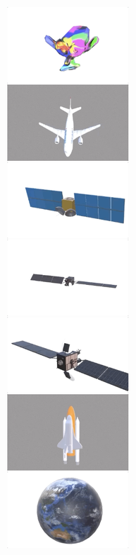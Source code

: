<p align="center">
  <img src="src/gifs//monkey8.gif" alt="animated" width="275"/>
  <img src="src/gifs//AirbusA310-3.gif" alt="animated" width="275"/>
  <img src="src/gifs/GEO-2.gif" alt="animated" width="275"/>
  <img src="src/gifs/Turksat-6A.gif" alt="animated" width="275"/>
  <img src="src/gifs/Turksat-6A-2.gif" alt="animated" width="275"/>
  <img src="src/gifs/SpaceShuttel2.gif" alt="animated" width="275"/>
    <img src="src/gifs/earth.gif" alt="animated" width="275"/>

</p>